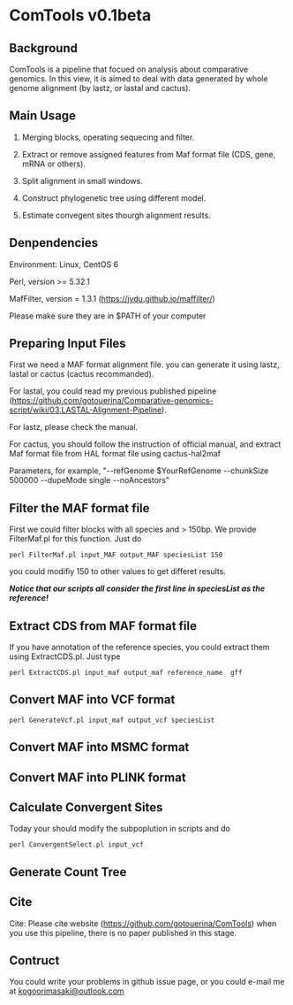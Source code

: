# ComTools v0.1beta

## Background

ComTools is a pipeline that focued on analysis about comparative genomics. In this view, it is aimed to deal with data generated by whole genome alignment (by lastz, or lastal and cactus).

##  Main Usage

1. Merging blocks, operating sequecing and filter.

2. Extract or remove assigned features from Maf format file (CDS, gene, mRNA or others).

3. Split alignment in small windows.

4. Construct phylogenetic tree using different model.

5. Estimate convegent sites thourgh alignment results.

## Denpendencies
Environment: Linux, CentOS 6

Perl, version >= 5.32.1

MafFilter, version = 1.3.1 (https://jydu.github.io/maffilter/)

Please make sure they are in $PATH of your computer

##  Preparing Input Files

First we need a MAF format alignment file. you can generate it using lastz, lastal or cactus (cactus recommanded).

For lastal, you could read my previous published pipeline (https://github.com/gotouerina/Comparative-genomics-script/wiki/03.LASTAL-Alignment-Pipeline). 

For lastz, please check the manual.

For cactus, you should follow the instruction of official manual, and extract Maf format file from HAL format file using cactus-hal2maf 

Parameters, for example, "--refGenome $YourRefGenome --chunkSize 500000  --dupeMode single --noAncestors"

## Filter the MAF format file

First we could filter blocks with all species and > 150bp. We provide FilterMaf.pl for this function. Just do

    perl FilterMaf.pl input_MAF output_MAF speciesList 150

you could modifiy 150 to other values to get differet results. 

***Notice that our scripts all consider the first line in speciesList as the reference!***

## Extract CDS from MAF format file

If you have annotation of the reference species, you could extract them using ExtractCDS.pl. Just type

    perl ExtractCDS.pl input_maf output_maf reference_name  gff

## Convert MAF into VCF format

    perl GenerateVcf.pl input_maf output_vcf speciesList
    
## Convert MAF into MSMC format

## Convert MAF into PLINK format

## Calculate Convergent Sites
Today your should modify the subpoplution in scripts and do

    perl ConvergentSelect.pl input_vcf

## Generate Count Tree

## Cite
Cite: Please cite website (https://github.com/gotouerina/ComTools) when you use this pipeline, there is no paper published in this stage.

## Contruct
You could write your problems in github issue page, or you could e-mail me at kogoorimasaki@outlook.com

